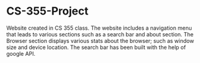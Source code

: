 # CS-355-Project
Website created in CS 355 class. The website includes a navigation menu that leads to various sections such as a search bar and about section.
The Browser section displays various stats about the browser; such as window size and device location.
The search bar has been built with the help of google API.
